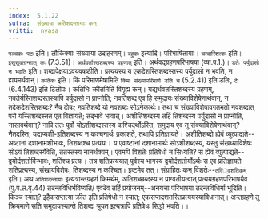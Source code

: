 ```yaml
---
index:  5.1.22
sutra:  संख्याया अतिशदन्तायाः कन्
vritti:  nyasa
---
```


`पञ्चकः पटः` इति। लौकिक्याः संख्याया उदाहरणम्। `बहुकः` इत्यादि। परिभाषितायाः। `चत्वारिंशत्कः` इति। `इसुसुक्तान्तात् कः` (7.3.51)।
`अर्थवर्तास्तशब्दस्य ग्रहणात्` इति। अर्थवद्ग्रहणपरिभाषया (व्या.प.1.)। `डतेः पर्युदासो न भवति` इति। शब्दापेक्षयाऽवयवषष्ठीति। प्रत्ययस्य य एकदेशस्तिशब्दस्तस्य पर्युदासो न भवति, न ह्ययमर्थवान्। `कतिकः` इति। किं परिमाणमेषामिति `किमः संख्यापरिमाणे डति च` (5.2.41) इति डतिः, `टेः` (6.4.143) इति टिलोपः। कतिभिः क्रीतमिति विगृह्य कन्। यद्यर्थवतस्तिशब्दस्य ग्रहणम्, नवतेर्यस्तिशब्दस्तस्यापि पर्युदासो न प्राप्नोति; नवतिशब्द एव हि समुदायः संख्याविशेषेणार्थवान्, न तदेकदेशस्तिशब्दः? नैष दोषः; नवतिशब्दे यो नवशब्दः सोऽनेकार्थः। तथा च संख्याविशेषावगतमतो नवशब्दात् परो यस्तिशब्दस्तत एत विज्ञायते; तद्भावे भावात्। अशीतिशब्दस्य तर्हि तिशब्दस्य पर्युदासो न प्राप्नोति, नासावर्थवान्? नापि ततः पूर्वो योऽशीशब्दस्तस्य कश्चिदर्थोऽस्ति, समुदाय एव तु संक्याविशेषेणार्थवान्? नैतदस्ति; यद्यप्यशी-इतिशब्दस्य न कश्चनार्थः प्रकाशते, तथापि प्रतिज्ञायते। अशीतिशब्दो ह्येवं व्युत्पाद्यते--अष्टानां दशानामशीभावः, तिशब्दश्च प्रत्ययः। य एवाष्टानां दशानामार्थः सोऽशीशब्दस्य, यस्तु संखघ्याविशेषः सोऽयं तिशब्दस्यैवेति, ततस्तस्य नानर्थक्यम्। एवमपि विशतेः प्रतिषेधो न सिध्यति? स ह्येवं व्युत्पाद्यते--द्वयोर्दशतोर्विन्भावः, शतिंश्च प्रत्यः। तत्र शतिप्रत्ययात् पूर्वस्य भागस्य द्वयोर्दशतोर्योऽर्थः स एव प्रतिज्ञायते शतिप्रत्यस्य, संखायविशेषः, तिशब्दस्य न कश्चित्। इष्टमेव तत्। संग्राहितः कन् विंशतेः--`तदिं्वशतिकम्` इति। अथ `अतिशदन्तायाः` इत्यत्रान्तग्रहणं किमर्थम्, अतिशच्छब्दस्य न प्राग्वतीयत्वात् प्रत्ययग्रहणपरिभाषयैव (पु.प.ल.वृ.44) तदन्तविधिर्भविष्यति/ एवदेव तर्हि प्रयोजनम्--अनयचा परिभाषया तदन्तविधिर्मा भूदिति। किञ्च स्यात्? इहैकसप्तत्या क्रीत इति प्रतिषेधो न स्यात्; एकसप्तदशतस्तिप्रत्ययस्याविधानात्। अन्तग्रहणे तु क्रियमाणे सति समुदायस्यान्ते तिशब्दः श्रुयत इत्यत्रापि प्रतिषेधः सिद्धो भवति।।

